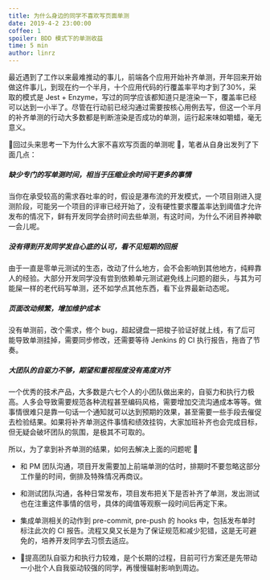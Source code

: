 ```yaml
---
title: 为什么身边的同学不喜欢写页面单测
date: 2019-4-2 23:00:00
coffee: 1
spoiler: BDD 模式下的单测收益
time: 5 min
author: linrz
---
```


最近遇到了工作以来最难推动的事儿，前端各个应用开始补齐单测，开年回来开始做这件事儿，到现在约一个半月，十个应用代码的行覆盖率平均才到了30%，采取的模式是 Jest + Enzyme，写过的同学应该都知道只是渲染一下，覆盖率已经可以达到一小半了。尽管在行动前已经沟通过需要按核心用例去写，但这一个半月的补齐单测的行动大多数都是判断渲染是否成功的单测，运行起来味如嚼蜡，毫无意义。

回过头来思考一下为什么大家不喜欢写页面的单测呢 🤔，笔者从自身出发列了下面几点：  

##### 缺少专门的写单测时间，相当于压缩业余时间干更多的事情
当你在承受较高的需求吞吐率的时，假设是瀑布流的开发模式，一个项目刚进入提测阶段，可能另一个项目的评审已经开始了，没有硬性要求覆盖率达到阈值才允许发布的情况下，鲜有开发同学会挤时间去些单测，有这时间，为什么不闭目养神歇一会儿呢。

##### 没有得到开发同学发自心底的认可，看不见短期的回报
由于一直是零单元测试的生态，改动了什么地方，会不会影响到其他地方，纯粹靠人的经验。大部分开发同学没有尝到依赖单元测试避免线上问题的甜头，与其为可能屎一样的老代码写单测，还不如学点其他东西，看下业界最新动态呢。

##### 页面改动频繁，增加维护成本
没有单测前，改个需求，修个 bug，超起键盘一把梭子验证好就上线，有了后可能导致单测挂掉，需要同步修改，还需要等待 Jenkins 的 CI 执行报告，拖沓了节奏。

##### 大团队的自驱力不够，期望和重视程度没有高度对齐
一个优秀的技术产品，大多数是六七个人的小团队做出来的，自驱力和执行力极高。人多会导致需要规范各种流程甚至编码风格，需要增加交流沟通成本等等。做事情很难只是靠一句话一个通知就可以达到预期的效果，甚至需要一些手段去催促去检验结果。如果将补齐单测这件事情和绩效挂钩，大家加班补齐也会完成目标，但无疑会破坏团队的氛围，是极其不可取的。


所以，为了拿到补齐单测的结果，如何去解决上面的问题呢 🤔

- 和 PM 团队沟通，项目开发需要加上前端单测的估时，排期时不要忽略这部分工作量的时间，倒排及特殊情况再商议。

- 和测试团队沟通，各种日常发布，项目发布把关下是否补齐了单测，发出测试也在注重这件事情的信号，具体的阈值等观察一段时间后再定下来。

- 集成单测相关的动作到 pre-commit, pre-push 的 hooks 中，包括发布单时标注此次的 CI 报告。流程又臭又长是为了保证规范和减少犯错，这是无可避免的，培养开发同学去习惯去适应。

- 提高团队自驱力和执行力较难，是个长期的过程，目前可行方案还是先带动一小批个人自我驱动较强的同学，再慢慢辐射影响到周边。
